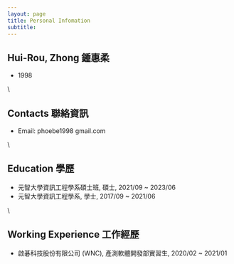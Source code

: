 ```yaml
---
layout: page
title: Personal Infomation
subtitle:
---
```


## Hui-Rou, Zhong 鍾惠柔
- 1998

\\
## Contacts 聯絡資訊
- Email: phoebe1998 <i class="fa fa-at" aria-hidden="true"></i> gmail.com

\\
## Education 學歷
- 元智大學資訊工程學系碩士班, 碩士, 2021/09 ~ 2023/06
- 元智大學資訊工程學系, 學士, 2017/09 ~ 2021/06

\\
## Working Experience 工作經歷
- 啟碁科技股份有限公司 (WNC), 產測軟體開發部實習生, 2020/02 ~ 2021/01
